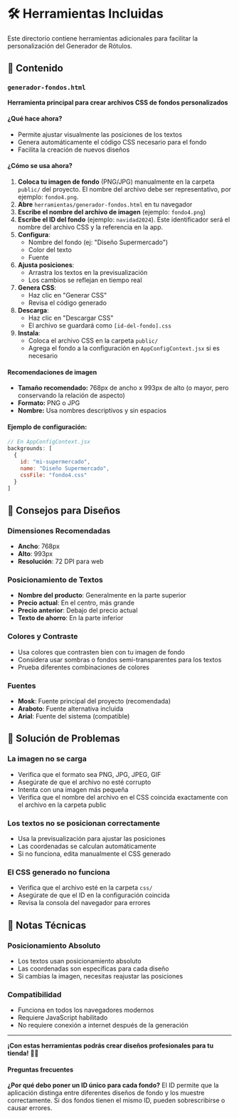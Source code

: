 # 🛠️ Herramientas Incluidas

Este directorio contiene herramientas adicionales para facilitar la personalización del Generador de Rótulos.

## 📁 Contenido

### `generador-fondos.html`
**Herramienta principal para crear archivos CSS de fondos personalizados**

#### ¿Qué hace ahora?
- Permite ajustar visualmente las posiciones de los textos
- Genera automáticamente el código CSS necesario para el fondo
- Facilita la creación de nuevos diseños

#### ¿Cómo se usa ahora?
1. **Coloca tu imagen de fondo** (PNG/JPG) manualmente en la carpeta `public/` del proyecto. El nombre del archivo debe ser representativo, por ejemplo: `fondo4.png`.
2. **Abre** `herramientas/generador-fondos.html` en tu navegador
3. **Escribe el nombre del archivo de imagen** (ejemplo: `fondo4.png`)
4. **Escribe el ID del fondo** (ejemplo: `navidad2024`). Este identificador será el nombre del archivo CSS y la referencia en la app.
5. **Configura**:
   - Nombre del fondo (ej: "Diseño Supermercado")
   - Color del texto
   - Fuente
6. **Ajusta posiciones**:
   - Arrastra los textos en la previsualización
   - Los cambios se reflejan en tiempo real
7. **Genera CSS**:
   - Haz clic en "Generar CSS"
   - Revisa el código generado
8. **Descarga**:
   - Haz clic en "Descargar CSS"
   - El archivo se guardará como `[id-del-fondo].css`
9. **Instala**:
   - Coloca el archivo CSS en la carpeta `public/`
   - Agrega el fondo a la configuración en `AppConfigContext.jsx` si es necesario

#### Recomendaciones de imagen
- **Tamaño recomendado:** 768px de ancho x 993px de alto (o mayor, pero conservando la relación de aspecto)
- **Formato:** PNG o JPG
- **Nombre:** Usa nombres descriptivos y sin espacios

#### Ejemplo de configuración:
```javascript
// En AppConfigContext.jsx
backgrounds: [
  {
    id: "mi-supermercado",
    name: "Diseño Supermercado",
    cssFile: "fondo4.css"
  }
]
```

## 🎯 Consejos para Diseños

### Dimensiones Recomendadas
- **Ancho**: 768px
- **Alto**: 993px
- **Resolución**: 72 DPI para web

### Posicionamiento de Textos
- **Nombre del producto**: Generalmente en la parte superior
- **Precio actual**: En el centro, más grande
- **Precio anterior**: Debajo del precio actual
- **Texto de ahorro**: En la parte inferior

### Colores y Contraste
- Usa colores que contrasten bien con tu imagen de fondo
- Considera usar sombras o fondos semi-transparentes para los textos
- Prueba diferentes combinaciones de colores

### Fuentes
- **Mosk**: Fuente principal del proyecto (recomendada)
- **Araboto**: Fuente alternativa incluida
- **Arial**: Fuente del sistema (compatible)

## 🔧 Solución de Problemas

### La imagen no se carga
- Verifica que el formato sea PNG, JPG, JPEG, GIF
- Asegúrate de que el archivo no esté corrupto
- Intenta con una imagen más pequeña
- Verifica que el nombre del archivo en el CSS coincida exactamente con el archivo en la carpeta public

### Los textos no se posicionan correctamente
- Usa la previsualización para ajustar las posiciones
- Las coordenadas se calculan automáticamente
- Si no funciona, edita manualmente el CSS generado

### El CSS generado no funciona
- Verifica que el archivo esté en la carpeta `css/`
- Asegúrate de que el ID en la configuración coincida
- Revisa la consola del navegador para errores

## 📝 Notas Técnicas

### Posicionamiento Absoluto
- Los textos usan posicionamiento absoluto
- Las coordenadas son específicas para cada diseño
- Si cambias la imagen, necesitas reajustar las posiciones

### Compatibilidad
- Funciona en todos los navegadores modernos
- Requiere JavaScript habilitado
- No requiere conexión a internet después de la generación

---

**¡Con estas herramientas podrás crear diseños profesionales para tu tienda!** 🎨✨ 

#### Preguntas frecuentes

**¿Por qué debo poner un ID único para cada fondo?**
El ID permite que la aplicación distinga entre diferentes diseños de fondo y los muestre correctamente. Si dos fondos tienen el mismo ID, pueden sobrescribirse o causar errores. 